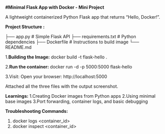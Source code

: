 **#Minimal Flask App with Docker - Mini Project**

A lightweight containerized Python Flask app that returns “Hello, Docker!”.

**Project Structure :**

├── app.py              # Simple Flask API
├── requirements.txt    # Python dependencies
├── Dockerfile          # Instructions to build image
└── README.md

1.**Building the Image:**
  docker build -t flask-hello .

2.**Run the container:**
docker run -d -p 5000:5000 flask-hello

3.Visit: Open your browser: http://localhost:5000

Attached all the three files with the output screenshot.

**Learnings:**
1.Creating Docker images from Python apps
2.Using minimal base images
3.Port forwarding, container logs, and basic debugging

**Troubleshooting Commands:**
1. docker logs <container_id>
2. docker inspect <container_id>
